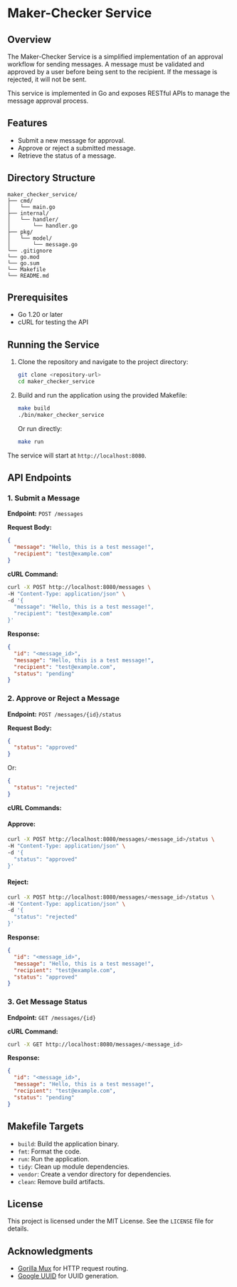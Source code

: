 # Maker-Checker Service

## Overview
The Maker-Checker Service is a simplified implementation of an approval workflow for sending messages. A message must be validated and approved by a user before being sent to the recipient. If the message is rejected, it will not be sent.

This service is implemented in Go and exposes RESTful APIs to manage the message approval process.

## Features
- Submit a new message for approval.
- Approve or reject a submitted message.
- Retrieve the status of a message.

## Directory Structure
```
maker_checker_service/
├── cmd/
│   └── main.go
├── internal/
│   └── handler/
│       └── handler.go
├── pkg/
│   └── model/
│       └── message.go
└── .gitignore
└── go.mod
└── go.sum
└── Makefile
└── README.md
```

## Prerequisites
- Go 1.20 or later
- cURL for testing the API

## Running the Service

1. Clone the repository and navigate to the project directory:
   ```bash
   git clone <repository-url>
   cd maker_checker_service
   ```

2. Build and run the application using the provided Makefile:
   ```bash
   make build
   ./bin/maker_checker_service
   ```
   Or run directly:
   ```bash
   make run
   ```

The service will start at `http://localhost:8080`.

## API Endpoints

### 1. **Submit a Message**
**Endpoint:** `POST /messages`

**Request Body:**
```json
{
  "message": "Hello, this is a test message!",
  "recipient": "test@example.com"
}
```

**cURL Command:**
```bash
curl -X POST http://localhost:8080/messages \
-H "Content-Type: application/json" \
-d '{
  "message": "Hello, this is a test message!",
  "recipient": "test@example.com"
}'
```

**Response:**
```json
{
  "id": "<message_id>",
  "message": "Hello, this is a test message!",
  "recipient": "test@example.com",
  "status": "pending"
}
```

### 2. **Approve or Reject a Message**
**Endpoint:** `POST /messages/{id}/status`

**Request Body:**
```json
{
  "status": "approved"
}
```
Or:
```json
{
  "status": "rejected"
}
```

**cURL Commands:**
#### Approve:
```bash
curl -X POST http://localhost:8080/messages/<message_id>/status \
-H "Content-Type: application/json" \
-d '{
  "status": "approved"
}'
```
#### Reject:
```bash
curl -X POST http://localhost:8080/messages/<message_id>/status \
-H "Content-Type: application/json" \
-d '{
  "status": "rejected"
}'
```

**Response:**
```json
{
  "id": "<message_id>",
  "message": "Hello, this is a test message!",
  "recipient": "test@example.com",
  "status": "approved"
}
```

### 3. **Get Message Status**
**Endpoint:** `GET /messages/{id}`

**cURL Command:**
```bash
curl -X GET http://localhost:8080/messages/<message_id>
```

**Response:**
```json
{
  "id": "<message_id>",
  "message": "Hello, this is a test message!",
  "recipient": "test@example.com",
  "status": "pending"
}
```

## Makefile Targets
- `build`: Build the application binary.
- `fmt`: Format the code.
- `run`: Run the application.
- `tidy`: Clean up module dependencies.
- `vendor`: Create a vendor directory for dependencies.
- `clean`: Remove build artifacts.

## License
This project is licensed under the MIT License. See the `LICENSE` file for details.

## Acknowledgments
- [Gorilla Mux](https://github.com/gorilla/mux) for HTTP request routing.
- [Google UUID](https://github.com/google/uuid) for UUID generation.
